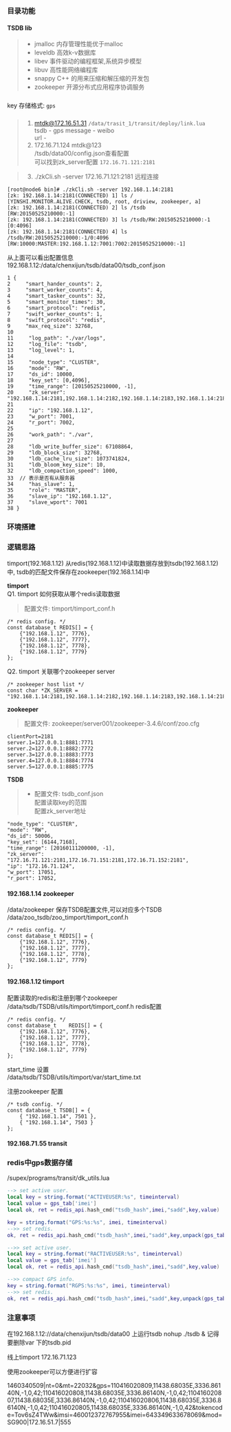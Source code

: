 ### 目录功能
#### TSDB lib
> * jmalloc 内存管理性能优于malloc
> * leveldb 高效k-v数据库
> * libev 事件驱动的编程框架,系统异步模型
> * libuv 高性能网络编程库
> * snappy  C++ 的用来压缩和解压缩的开发包
> * zookeeper 开源分布式应用程序协调服务

###

key 存储格式: `gps`		




###
> 1. mtdk@172.16.51.31 `/data/trasit_1/transit/deploy/link.lua` 	
	tsdb - gps
	message - weibo		
	url -		
> 2. 172.16.71.124 mtdk@123 	
  /tsdb/data00/config.json查看配置 	
	可以找到zk_server配置 `172.16.71.121:2181`

> 3. ./zkCli.sh -server 172.16.71.121:2181 远程连接  			
```
[root@node6 bin]# ./zkCli.sh -server 192.168.1.14:2181
[zk: 192.168.1.14:2181(CONNECTED) 1] ls /
[YINSHI.MONITOR.ALIVE.CHECK, tsdb, root, driview, zookeeper, a]
[zk: 192.168.1.14:2181(CONNECTED) 2] ls /tsdb
[RW:20150525210000:-1]
[zk: 192.168.1.14:2181(CONNECTED) 3] ls /tsdb/RW:20150525210000:-1
[0:4096]
[zk: 192.168.1.14:2181(CONNECTED) 4] ls /tsdb/RW:20150525210000:-1/0:4096
[RW:10000:MASTER:192.168.1.12:7001:7002:20150525210000:-1]
```
从上面可以看出配置信息
192.168.1.12:/data/chenxijun/tsdb/data00/tsdb_conf.json
```
1 {
2     "smart_hander_counts": 2,
3     "smart_worker_counts": 4,
4     "smart_tasker_counts": 32,
5     "smart_monitor_times": 30,
6     "smart_protocol": "redis",
7     "swift_worker_counts": 1,
8     "swift_protocol": "redis",
9     "max_req_size": 32768,
10
11     "log_path": "./var/logs",
12     "log_file": "tsdb",
13     "log_level": 1,
14
15     "node_type": "CLUSTER",
16     "mode": "RW",
17     "ds_id": 10000,
18     "key_set": [0,4096],
19     "time_range": [20150525210000, -1],
20     "zk_server": "192.168.1.14:2181,192.168.1.14:2182,192.168.1.14:2183,192.168.1.14:2184,192.168.1.14:2185",
21
22     "ip": "192.168.1.12",
23     "w_port": 7001,
24     "r_port": 7002,
25
26     "work_path": "./var",
27
28     "ldb_write_buffer_size": 67108864,
29     "ldb_block_size": 32768,
30     "ldb_cache_lru_size": 1073741824,
31     "ldb_bloom_key_size": 10,
32     "ldb_compaction_speed": 1000,
33	// 表示是否有从服务器
34     "has_slave": 1,  
35     "role": "MASTER",
36     "slave_ip": "192.168.1.12",
37     "slave_wport": 7001
38 }
```

### 环境搭建

### 逻辑思路
timport(192.168.1.12) 从redis(192.168.1.12)中读取数据存放到tsdb(192.168.1.12)中,
tsdb的匹配文件保存在zookeeper(192.168.1.14)中

**timport** 	
Q1. timport 如何获取从哪个redis读取数据
> 配置文件: timport/timport_conf.h
```
/* redis config. */
const database_t REDIS[] = {
	{"192.168.1.12", 7776},
	{"192.168.1.12", 7777},
	{"192.168.1.12", 7778},
	{"192.168.1.12", 7779}
};
```
Q2. timport 关联哪个zookeeper server
```
/* zookeeper host list */
const char *ZK_SERVER = "192.168.1.14:2181,192.168.1.14:2182,192.168.1.14:2183,192.168.1.14:2184,192.168.1.14:2185";
```
**zookeeper**
> 配置文件: zookeeper/server001/zookeeper-3.4.6/conf/zoo.cfg
```
clientPort=2181
server.1=127.0.0.1:8881:7771
server.2=127.0.0.1:8882:7772
server.3=127.0.0.1:8883:7773
server.4=127.0.0.1:8884:7774
server.5=127.0.0.1:8885:7775
```
**TSDB**
> * 配置文件: tsdb_conf.json 	
配置读取key的范围		
配置zk_server地址		
```
"node_type": "CLUSTER",
"mode": "RW",
"ds_id": 50006,
"key_set": [6144,7168],
"time_range": [20160111200000, -1],
"zk_server": "172.16.71.121:2181,172.16.71.151:2181,172.16.71.152:2181",
"ip": "172.16.71.124",
"w_port": 17051,
"r_port": 17052,
```



#### 192.168.1.14 zookeeper
/data/zookeeper
	保存TSDB配置文件,可以对应多个TSDB
	/data/zoo_tsdb/zoo_timport/timport_conf.h
```
/* redis config. */
const database_t REDIS[] = {
	{"192.168.1.12", 7776},
	{"192.168.1.12", 7777},
	{"192.168.1.12", 7778},
	{"192.168.1.12", 7779}
};
```


#### 192.168.1.12 timport
配置读取的redis和注册到哪个zookeeper
/data/tsdb/TSDB/utils/timport/timport_conf.h
redis配置
```
/* redis config. */
const database_t    REDIS[] = {
	{"192.168.1.12", 7776},
	{"192.168.1.12", 7777},
	{"192.168.1.12", 7778},
	{"192.168.1.12", 7779}
};

```
start_time 设置		
/data/tsdb/TSDB/utils/timport/var/start_time.txt

注册zookeeper 配置
```
/* tsdb config. */
const database_t TSDB[] = {
	{ "192.168.1.14", 7501 },
	{ "192.168.1.14", 7503 }
};
```
#### 192.168.71.55 transit










### redis中gps数据存储
/supex/programs/transit/dk_utils.lua
```lua
--> set active user.                                                   
local key = string.format("ACTIVEUSER:%s", timeinterval)                
local value = gps_tab['imei']                                           
local ok, ret = redis_api.hash_cmd("tsdb_hash",imei,"sadd",key,value)
```
```lua
key = string.format("GPS:%s:%s", imei, timeinterval)                    
-->> set redis.
ok, ret = redis_api.hash_cmd("tsdb_hash",imei,"sadd",key,unpack(gps_tab['list']))
```
```lua
-->> set active user.                                                   
local key = string.format("RACTIVEUSER:%s", timeinterval)               
local value = gps_tab['imei']                                           
local ok, ret = redis_api.hash_cmd("tsdb_hash",imei,"sadd",key,value)
```
```lua
-->> compact GPS info.                                               
key = string.format("RGPS:%s:%s", imei, timeinterval)                   
-->> set redis.                                                         
ok, ret = redis_api.hash_cmd("tsdb_hash",imei,"sadd",key,unpack(gps_tab['list']))
```


### 注意事项
在192.168.1.12://data/chenxijun/tsdb/data00 上运行tsdb
nohup ./tsdb &
记得要删除var 下的tsdb.pid

线上timport 172.16.71.123 		

使用zookeeper可以方便进行扩容

1460340509|nt=0&mt=22032&gps=110416020809,11438.68035E,3336.86140N,-1,0,42;110416020808,11438.68035E,3336.86140N,-1,0,42;110416020807,11438.68035E,3336.86140N,-1,0,42;110416020806,11438.68035E,3336.86140N,-1,0,42;110416020805,11438.68035E,3336.86140N,-1,0,42&tokencode=Tov6sZ4TWw&imsi=460012372767955&imei=643349633678069&mod=SG900|172.16.51.7|555
